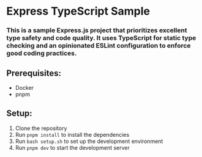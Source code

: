 # Express TypeScript Sample


### This is a sample Express.js project that prioritizes excellent type safety and code quality. It uses TypeScript for static type checking and an opinionated ESLint configuration to enforce good coding practices.

## Prerequisites:
- Docker
- pnpm

## Setup:

1. Clone the repository
2. Run `pnpm install` to install the dependencies
3. Run `bash setup.sh` to set up the development environment
4. Run `pnpm dev` to start the development server


